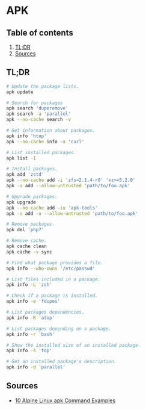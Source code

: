 # APK

## Table of contents <!-- omit in toc -->

1. [TL;DR](#tldr)
1. [Sources](#sources)

## TL;DR

```sh
# Update the package lists.
apk update

# Search for packages
apk search 'duperemove'
apk search -a 'parallel'
apk --no-cache search -v

# Get information about packages.
apk info 'htop'
apk --no-cache info -a 'curl'

# List installed packages.
apk list -I

# Install packages.
apk add 'zstd'
apk --no-cache add -i 'zfs=2.1.4-r0' 'xz>=5.2.0'
apk -s add --allow-untrusted 'path/to/foo.apk'

# Upgrade packages.
apk upgrade
apk --no-cache add -iu 'apk-tools'
apk -s add -u --allow-untrusted 'path/to/foo.apk'

# Remove packages.
apk del 'php7'

# Remove cache.
apk cache clean
apk cache -v sync

# Find what package provides a file.
apk info --who-owns '/etc/passwd'

# List files included in a package.
apk info -L 'zsh'

# Check if a package is installed.
apk info -e 'fdupes'

# List packages dependencies.
apk info -R 'atop'

# List packages depending on a package.
apk info -r 'bash'

# Show the installed size of an installed package.
apk info -s 'top'

# Get an installed package's description.
apk info -d 'parallel'
```

## Sources

- [10 Alpine Linux apk Command Examples]

<!-- upstream -->
<!-- in-article references -->
<!-- internal references -->
<!-- external references -->
[10 alpine linux apk command examples]: https://www.cyberciti.biz/faq/10-alpine-linux-apk-command-examples/
